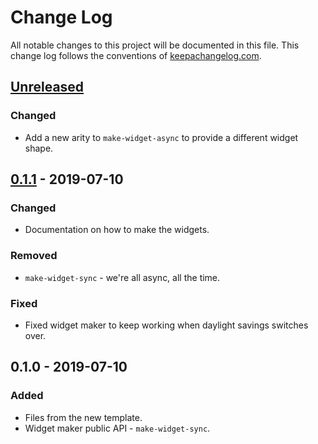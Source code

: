 # Change Log
All notable changes to this project will be documented in this file. This change log follows the conventions of [keepachangelog.com](http://keepachangelog.com/).

## [Unreleased]
### Changed
- Add a new arity to `make-widget-async` to provide a different widget shape.

## [0.1.1] - 2019-07-10
### Changed
- Documentation on how to make the widgets.

### Removed
- `make-widget-sync` - we're all async, all the time.

### Fixed
- Fixed widget maker to keep working when daylight savings switches over.

## 0.1.0 - 2019-07-10
### Added
- Files from the new template.
- Widget maker public API - `make-widget-sync`.

[Unreleased]: https://github.com/your-name/ross/compare/0.1.1...HEAD
[0.1.1]: https://github.com/your-name/ross/compare/0.1.0...0.1.1
